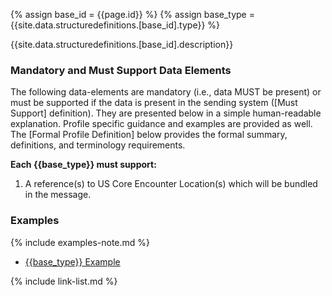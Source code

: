 
{% assign base_id = {{page.id}} %}
{% assign base_type = {{site.data.structuredefinitions.[base_id].type}} %}

{{site.data.structuredefinitions.[base_id].description}}

### Mandatory and Must Support Data Elements

The following data-elements are mandatory (i.e., data MUST be present) or must be supported if the data is present in the sending system ([Must Support] definition). They are presented below in a simple human-readable explanation.  Profile specific guidance and examples are provided as well.  The [Formal Profile Definition] below provides the  formal summary, definitions, and  terminology requirements.

**Each {{base_type}} must support:**

1. A reference(s) to US Core Encounter Location(s) which will be bundled in the message.

### Examples

{% include examples-note.md %}

- [{{base_type}} Example]({{base_type}}-{{base_id}}-01.html)

{% include link-list.md %}
